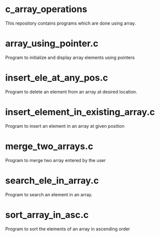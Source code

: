 # c_array_operations

This repository contains programs which are done using array.

# array_using_pointer.c

Program to initialize and display array elements using pointers

# insert_ele_at_any_pos.c

Program to delete an element from an array at desired location.

# insert_element_in_existing_array.c

Program to insert an element in an array at given position

# merge_two_arrays.c

Program to merge two array entered by the user

# search_ele_in_array.c

Program to search an element in an array.

# sort_array_in_asc.c

Program to sort the elements of an array in ascending order
